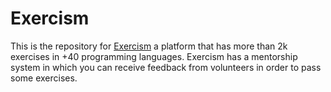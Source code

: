 # Exercism
This is the repository for [Exercism](https://exercism.io/) a platform that has more than 2k exercises in +40 programming languages. Exercism has a mentorship system in which you can receive feedback from volunteers in order to pass some exercises.